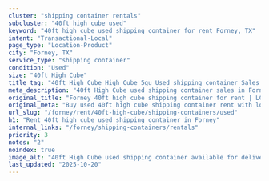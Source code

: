 ```yaml
---
cluster: "shipping container rentals"
subcluster: "40ft high cube used"
keyword: "40ft high cube used shipping container for rent Forney, TX"
intent: "Transactional-Local"
page_type: "Location-Product"
city: "Forney, TX"
service_type: "shipping container"
condition: "Used"
size: "40ft High Cube"
title_tag: "40ft High Cube High Cube 5gu Used shipping container Sales in Forney | LC Container"
meta_description: "40ft High Cube used shipping container sales in Forney. High cube containers with extra height. Fast delivery, competitive pricing. Serving shipping containers area. Quote ID: MHC. Call (214) 524-4168 for your free quote today."
original_title: "Forney 40ft high cube shipping container for rent | LC"
original_meta: "Buy used 40ft high cube shipping container rent with local delivery in Forney, TX. LC Container — local Since 2003. Request a fast quote today."
url_slug: "/forney/rent/40ft-high-cube/shipping-containers/used"
h1: "Rent 40ft high cube used shipping container in Forney"
internal_links: "/forney/shipping-containers/rentals"
priority: 3
notes: "2"
noindex: true
image_alt: "40ft High Cube used shipping container available for delivery in Forney"
last_updated: "2025-10-20"
---
```


<!-- TODO: Add unique city/inventory copy, images, and internal links here. -->
